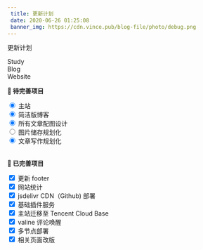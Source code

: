 ```yaml
---
 title: 更新计划
 date: 2020-06-26 01:25:08 
 banner_img: https://cdn.vince.pub/blog-file/photo/debug.png 
---
```

<p class="note note-info">更新计划</p>

<div id="html-partial">
    <link rel="stylesheet" href="https://cdn.vince.pub/blog-file/css/circlechart.css">
    <div id="percent">
        <div class="circlechart" data-percentage="-50">Study</div>
        <div class="circlechart" data-percentage="65">Blog</div>
        <div class="circlechart" data-percentage="30">Website</div>
    </div>
    <script>
        window.jQuery || document.write('<script src="https://cdn.staticfile.org/jquery/3.4.1/jquery.min.js"><\/script>')
    </script>
    <script src="https://cdn.vince.pub/blog-file/js/circlechart.js"></script>
    <script>
        $('.circlechart').circlechart(); // Initialization
    </script>
</div>

**🚀 待完善项目**
<div class="icheck-material-teal">
    <input type="radio" checked id="teal2" name="do-1" />
    <label for="teal2">主站</label>
</div>
<div class="icheck-material-teal">
    <input type="radio" checked id="teal2" name="do-2" />
    <label for="teal2">简洁版博客</label>
</div>
<div class="icheck-material-teal">
    <input type="radio" checked id="teal2" name="do-3" />
    <label for="teal2">所有文章配图设计</label>
</div>
<div class="icheck-material-teal">
    <input type="radio" checked id="teal2" name="do-4" />
    <label for="teal2">图片储存规划化</label>
</div>
<div class="icheck-material-teal">
    <input type="radio" checked id="teal2" name="do-4" />
    <label for="teal2">文章写作规划化</label>
</div>

<br> 

**🍉 已完善项目**
<div class="icheck-material-teal">
    <input type="checkbox" checked id="td-1" />
    <label for="teal">更新 footer</label>
</div>
<div class="icheck-material-teal">
    <input type="checkbox" checked id="td-2" />
    <label for="tea1">网站统计</label>
</div>
<div class="icheck-material-teal">
    <input type="checkbox" checked id="td-3" />
    <label for="tea1">jsdelivr CDN（Github) 部署</label>
</div>
<div class="icheck-material-teal">
    <input type="checkbox" checked id="td-4" />
    <label for="tea1">基础插件服务</label>
</div>
<div class="icheck-material-teal">
    <input type="checkbox" checked id="td-5" />
    <label for="tea1">主站迁移至 Tencent Cloud Base</label>
</div>
<div class="icheck-material-teal">
    <input type="checkbox" checked id="td-5" />
    <label for="tea1">valine 评论唤醒</label>
</div>
<div class="icheck-material-teal">
    <input type="checkbox" checked id="td-6" />
    <label for="tea1">多节点部署</label>
</div>
<div class="icheck-material-teal">
    <input type="checkbox" checked id="td-7" />
    <label for="tea1">相关页面改版</label>
</div>